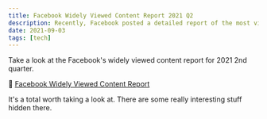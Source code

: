 ```yaml
---
title: Facebook Widely Viewed Content Report 2021 Q2
description: Recently, Facebook posted a detailed report of the most viewed content
date: 2021-09-03
tags: [tech]
---
```


Take a look at the Facebook's widely viewed content report for 2021 2nd quarter.

📢 [Facebook Widely Viewed Content Report](https://transparency.fb.com/data/widely-viewed-content-report/)

It's a total worth taking a look at. There are some really interesting stuff hidden there.
